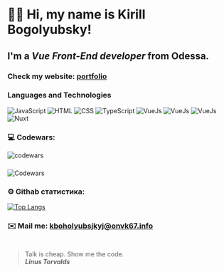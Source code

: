 # 👋🏻 Hi, my name is **Kirill Bogolyubsky**!
## I'm a *Vue Front-End developer* from Odessa.
### Check my website: [portfolio](https://portfolio-nine-fawn-14.vercel.app)
### Languages and Technologies 
![JavaScript](https://img.shields.io/badge/-JavaScript-090909?style=for-the-badge&logo=JavaScript)
![HTML](https://img.shields.io/badge/-HTML-090909?style=for-the-badge&logo=html5)
![CSS](https://img.shields.io/badge/-CSS-090909?style=for-the-badge&logo=css3)
![TypeScript](https://img.shields.io/badge/-TypeScript-090909?style=for-the-badge&logo=TypeScript)
![VueJs](https://img.shields.io/badge/-VUE-090909?style=for-the-badge&logo=vue)
![VueJs](https://img.shields.io/badge/-VUEX-090909?style=for-the-badge&logo=vuex)
![VueJs](https://img.shields.io/badge/-PINIA-090909?style=for-the-badge&logo=pinia)
![Nuxt](https://img.shields.io/badge/-NUXT-090909?style=for-the-badge&logo=Nuxt)
### 💻 Codewars:

![codewars](https://www.codewars.com/users/kirillhr/badges/large)
###
![Codewars](https://github.r2v.ch/codewars?user=kirillhr&name=true)

### ⚙️ Githab статистика:

[![Top Langs](https://github-readme-stats.vercel.app/api/top-langs/?username=bogolubsky&layout=compact)](https://github.com/anuraghazra/github-readme-stats)

### ✉️ Mail me: kboholyubsjkyj@onvk67.info
#
> Talk is cheap. Show me the code. <br/>
> ***Linus Torvalds***
